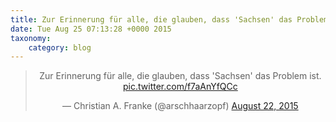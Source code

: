 ```yaml
---
title: Zur Erinnerung für alle, die glauben, dass 'Sachsen' das Problem ist. http://t.co/f7aAnYfQCc
date: Tue Aug 25 07:13:28 +0000 2015
taxonomy:
    category: blog
---
```

<blockquote class="twitter-tweet" align="center" width="350"><p lang="de" dir="ltr">Zur Erinnerung für alle, die glauben, dass &#39;Sachsen&#39; das Problem ist. <a href="http://t.co/f7aAnYfQCc">pic.twitter.com/f7aAnYfQCc</a></p>&mdash; Christian A. Franke (@arschhaarzopf) <a href="https://twitter.com/arschhaarzopf/status/634959562446082048">August 22, 2015</a></blockquote>
